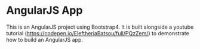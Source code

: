 # AngularJS App

This is an AngularJS project using Bootstrap4. It is built alongside a youtube tutorial (https://codepen.io/EleftheriaBatsou/full/PQzZem/) to demonstrate how to build an AngularJS app. 

